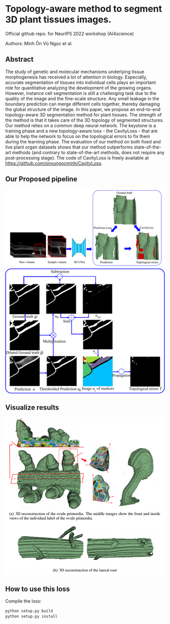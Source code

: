 # Topology-aware method to segment 3D plant tissues images.

Official github repo. for NeurIPS 2022 workshop (AI4science)

Authors: Minh Ôn Vũ Ngọc et al.

## Abstract

The study of genetic and molecular mechanisms underlying tissue morphogenesis has received a lot of attention in biology. Especially, accurate segmentation of tissues into individual cells plays an important role for quantitative analyzing the development of the growing organs. However, instance cell segmentation is still a challenging task due to the quality of the image and the fine-scale structure. Any small leakage in the boundary prediction can merge different cells together, thereby damaging the global structure of the image. In this paper, we propose an end-to-end topology-aware 3D segmentation method for plant tissues. The strength of the method is that it takes care of the 3D topology of segmented structures. Our method relies on a common deep neural network. The keystone is a training phase and a new topology-aware loss - the CavityLoss - that are able to help the network to focus on the topological errors to fix them during the learning phase. The evaluation of our method on both fixed and live plant organ datasets shows that our method outperforms state-of-the-art methods (and contrary to state-of-the-art methods, does not require any post-processing stage). The code of CavityLoss is freely available at https://github.com/onvungocminh/CavityLoss.

## Our Proposed pipeline

![Results](./images/pipeline.png)
![Results](./images/critical.png)

## Visualize results

![Results](./images/result.png)

## How to use this loss

Compile the loss:
```bash
python setup.py build
python setup.py install
```




